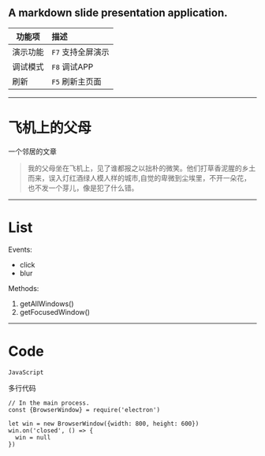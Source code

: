 ## A markdown slide presentation application.

|功能项|描述|
|----|:----|
|演示功能|`F7` 支持全屏演示|
|调试模式|`F8` 调试APP|
|刷新|`F5` 刷新主页面|

---


# 飞机上的父母

一个邻居的文章

>我的父母坐在飞机上，见了谁都报之以拙朴的微笑。他们打草香泥腥的乡土而来，误入灯红酒绿人模人样的城市,自觉的卑微到尘埃里，不开一朵花，也不发一个芽儿，像是犯了什么错。

---

# List

Events:
- click
- blur

Methods:
1. getAllWindows()
2. getFocusedWindow()

---

# Code

`JavaScript`

多行代码

```
// In the main process.
const {BrowserWindow} = require('electron')

let win = new BrowserWindow({width: 800, height: 600})
win.on('closed', () => {
  win = null
})
```